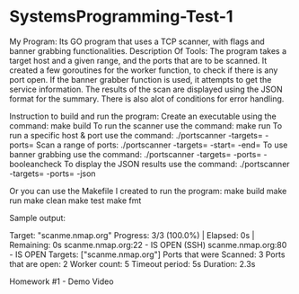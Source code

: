 # SystemsProgramming-Test-1
My Program: Its GO program that uses a TCP scanner, with flags and banner grabbing functionalities. 
Description Of Tools: The program takes a target host and a given range, and the ports that are to be scanned.
It created a few goroutines for the worker function, to check if there is any port open. If the banner grabber function is used, it attempts to get the service information. The results of the scan are displayed using the JSON format for the summary. There is also alot of conditions for error handling.

Instruction to build and run the program: 
Create an executable using the command: make build 
To run the scanner use the command: make run
To run a specific host & port use the command: ./portscanner -targets=  -ports=
Scan a range of ports: ./portscanner -targets= -start= -end=
To use banner grabbing use the command: ./portscanner -targets= -ports= -booleancheck
To display the JSON results use the command: ./portscanner -targets= -ports= -json

Or you can use the Makefile I created to run the program:
make build
make run
make clean
make test
make fmt


Sample output:

Target: "scanme.nmap.org"
Progress: 3/3 (100.0%) | Elapsed: 0s | Remaining: 0s
scanme.nmap.org:22 - IS OPEN (SSH)
scanme.nmap.org:80 - IS OPEN
Targets: ["scanme.nmap.org"]
Ports that were Scanned: 3
Ports that are open: 2
Worker count: 5
Timeout period: 5s
Duration: 2.3s




Homework #1 - Demo Video 
